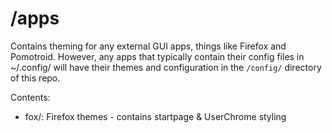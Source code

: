 # /apps


Contains theming for any external GUI apps, things like Firefox and Pomotroid. However, any apps that typically contain their config files in ~/.config/ will have their themes and configuration in the `/config/` directory of this repo.

Contents:

- fox/: Firefox themes - contains startpage & UserChrome styling
